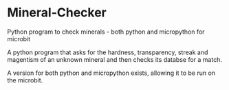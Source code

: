 # Mineral-Checker
Python program to check minerals - both python and micropython for microbit

A python program that asks for the hardness, transparency, streak and magentism of an unknown mineral and then checks its databse for a match.

A version for both python and micropython exists, allowing it to be run on the microbit.
